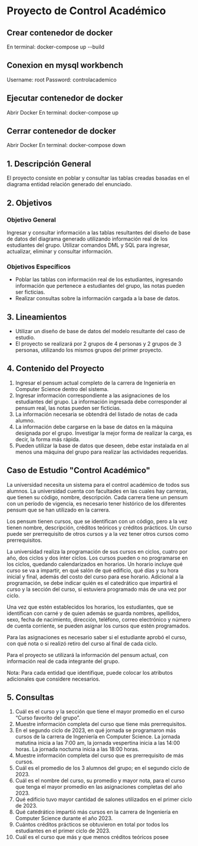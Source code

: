 # Proyecto de Control Académico

## Crear contenedor de docker

En terminal: docker-compose up --build

## Conexion en mysql workbench

Username: root
Password: controlacademico

## Ejecutar contenedor de docker

Abrir Docker
En terminal: docker-compose up

## Cerrar contenedor de docker

Abrir Docker
En terminal: docker-compose down




## 1. Descripción General

El proyecto consiste en poblar y consultar las tablas creadas basadas en el diagrama entidad relación generado del enunciado.

## 2. Objetivos

### Objetivo General

Ingresar y consultar información a las tablas resultantes del diseño de base de datos del diagrama generado utilizando información real de los estudiantes del grupo. Utilizar comandos DML y SQL para ingresar, actualizar, eliminar y consultar información.

### Objetivos Específicos

- Poblar las tablas con información real de los estudiantes, ingresando información que pertenece a estudiantes del grupo, las notas pueden ser ficticias.
- Realizar consultas sobre la información cargada a la base de datos.

## 3. Lineamientos

- Utilizar un diseño de base de datos del modelo resultante del caso de estudio.
- El proyecto se realizará por 2 grupos de 4 personas y 2 grupos de 3 personas, utilizando los mismos grupos del primer proyecto.

## 4. Contenido del Proyecto

1. Ingresar el pensum actual completo de la carrera de Ingeniería en Computer Science dentro del sistema.
2. Ingresar información correspondiente a las asignaciones de los estudiantes del grupo. La información ingresada debe corresponder al pensum real, las notas pueden ser ficticias.
3. La información necesaria se obtendrá del listado de notas de cada alumno.
4. La información debe cargarse en la base de datos en la máquina designada por el grupo. Investigar la mejor forma de realizar la carga, es decir, la forma más rápida.
5. Pueden utilizar la base de datos que deseen, debe estar instalada en al menos una máquina del grupo para realizar las actividades requeridas.

## Caso de Estudio "Control Académico"

La universidad necesita un sistema para el control académico de todos sus alumnos. La universidad cuenta con facultades en las cuales hay carreras, que tienen su código, nombre, descripción. Cada carrera tiene un pensum con un período de vigencia, es necesario tener histórico de los diferentes pensum que se han utilizado en la carrera.

Los pensum tienen cursos, que se identifican con un código, pero a la vez tienen nombre, descripción, créditos teóricos y créditos prácticos. Un curso puede ser prerrequisito de otros cursos y a la vez tener otros cursos como prerrequisitos.

La universidad realiza la programación de sus cursos en ciclos, cuatro por año, dos ciclos y dos inter ciclos. Los cursos pueden o no programarse en los ciclos, quedando calendarizados en horarios. Un horario incluye qué curso se va a impartir, en qué salón de qué edificio, qué días y su hora inicial y final, además del costo del curso para ese horario. Adicional a la programación, se debe indicar quién es el catedrático que impartirá el curso y la sección del curso, si estuviera programado más de una vez por ciclo.

Una vez que estén establecidos los horarios, los estudiantes, que se identifican con carné y de quien además se guarda nombres, apellidos, sexo, fecha de nacimiento, dirección, teléfono, correo electrónico y número de cuenta corriente, se pueden asignar los cursos que estén programados.

Para las asignaciones es necesario saber si el estudiante aprobó el curso, con qué nota o si realizó retiro del curso al final de cada ciclo.

Para el proyecto se utilizará la información del pensum actual, con información real de cada integrante del grupo.

Nota: Para cada entidad que identifique, puede colocar los atributos adicionales que considere necesarios.

## 5. Consultas

1. Cuál es el curso y la sección que tiene el mayor promedio en el curso “Curso favorito del grupo”.
2. Muestre información completa del curso que tiene más prerrequisitos.
3. En el segundo ciclo de 2023, en qué jornada se programaron más cursos de la carrera de Ingeniería en Computer Science. La jornada matutina inicia a las 7:00 am, la jornada vespertina inicia a las 14:00 horas. La jornada nocturna inicia a las 18:00 horas.
4. Muestre información completa del curso que es prerrequisito de más cursos.
5. Cuál es el promedio de los 3 alumnos del grupo; en el segundo ciclo de 2023.
6. Cuál es el nombre del curso, su promedio y mayor nota, para el curso que tenga el mayor promedio en las asignaciones completas del año 2023.
7. Qué edificio tuvo mayor cantidad de salones utilizados en el primer ciclo de 2023.
8. Qué catedrático impartió más cursos en la carrera de Ingeniería en Computer Science durante el año 2023.
9. Cuántos créditos prácticos se obtuvieron en total por todos los estudiantes en el primer ciclo de 2023.
10. Cuál es el curso que más y que menos créditos teóricos posee
